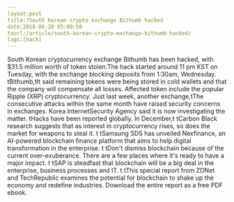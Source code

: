 ```yaml
---
layout:post
title:?South Korean crypto exchange Bithumb hacked
date:2018-06-20 05:00:50
tourl:/article/south-korean-crypto-exchange-bithumb-hacked/
tags:[hack]
---
```

South Korean cryptocurrency exchange Bithumb has been hacked, with $31.5 million worth of token stolen.The hack started around 11 pm KST on Tuesday, with the exchange blocking deposits from 1:30am, Wednesday. tBithumb,tIt said remaining tokens were being stored in cold wallets and that the company will compensate all losses. Affected token include the popular Ripple (XRP) cryptocurrency. Just last week, another exchange,tThe consecutive attacks within the same month have raised security concerns in exchanges. Korea InternetSecurity Agency said it is now investigating the matter. tHacks have been reported globally. In December,t tCarbon Black research suggests that as interest in cryptocurrency rises, so does the market for weapons to steal it. t tSamsung SDS has unveiled Nexfinance, an AI-powered blockchain finance platform that aims to help digital transformation in the enterprise. t tDon't dismiss blockchain because of the current over-exuberance. There are a few places where it's ready to have a major impact. t tSAP is steadfast that blockchain will be a big deal in the enterprise, business processes and IT. t tThis special report from ZDNet and TechRepublic examines the potential for blockchain to shake up the economy and redefine industries. Download the entire report as a free PDF ebook.